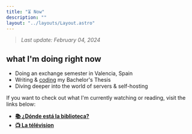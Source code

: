 ```yaml
---
title: "⏳ Now"
description: ""
layout: "../layouts/Layout.astro"
---
```


> *Last update: February 04, 2024*

## what I'm doing right now

- Doing an exchange semester in Valencia, Spain
- Writing & [coding](https://github.com/haraldnilsen/helseveileder) my Bachelor's Thesis
- Diving deeper into the world of servers & self-hosting

If you want to check out what I'm currently watching or reading, visit the links below:

- [**📚 ¿Dónde está la biblioteca?**](/logs/books)
- [**📺 La télévision**](/logs/watched)
